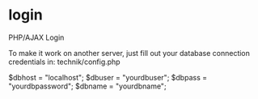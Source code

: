 # login
PHP/AJAX Login

To make it work on another server, just fill out your database connection credentials in:
technik/config.php

$dbhost = "localhost";
$dbuser = "yourdbuser";
$dbpass = "yourdbpassword";
$dbname = "yourdbname";


